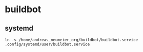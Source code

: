 # buildbot

## systemd

```
ln -s /home/andreas_neumeier_org/buildbot/buildbot.service .config/systemd/user/buildbot.service
```
